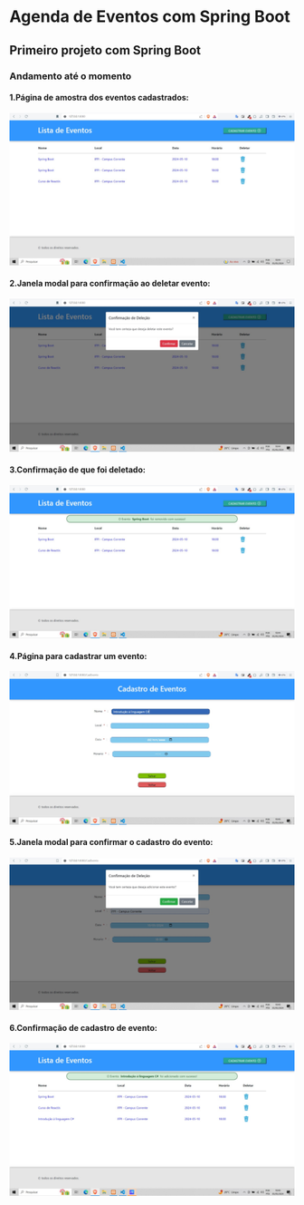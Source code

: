 <h1>Agenda de Eventos com Spring Boot</h1>
<h2>Primeiro projeto com Spring Boot</h3>
<h3>Andamento até o momento</h3>
<h4>1.Página de amostra dos eventos cadastrados:</h4>
<img src="./imagens_projeto/img_01.jpeg" width=540>
<h4>2.Janela modal para confirmação ao deletar evento: </h4>
<img src="./imagens_projeto/img_02.jpeg" width=540>
<h4>3.Confirmação de que foi deletado: </h4>
<img src="./imagens_projeto/img_03.jpeg" width=540>
<h4>4.Página para cadastrar um evento: </h4>
<img src="./imagens_projeto/img_05.jpeg" width=540>
<h4>5.Janela modal para confirmar o cadastro do evento: </h4>
<img src="./imagens_projeto/img_06.jpeg" width=540>
<h4>6.Confirmação de cadastro de evento: </h4>
<img src="./imagens_projeto/img_07.jpeg" width=540>
